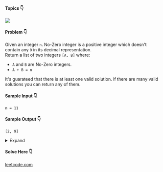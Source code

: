 #### Topics :point_down:
![](https://img.shields.io/badge/-math-wheat)

#### Problem :point_down:
Given an integer `n`. No-Zero integer is a positive integer which doesn't contain any `0` in its decimal representation.  
Return a list of two integers `[A, B]` where:
- `A` and `B` are No-Zero integers.
- `A + B = n`

It's guarateed that there is at least one valid solution. If there are many valid solutions you can return any of them.
#### Sample Input :point_down:
```
n = 11
```
#### Sample Output :point_down:
```
[2, 9]
```
<details>
<summary>Expand</summary>

#### Python :point_down:
```py
def solve(n):
    a, b = 1, n-1
    while ('0' in str(a)) or ('0' in str(b)):
        a += 1
        b -= 1

    return [a, b]
```
#### Time Complexity :point_down:
```
O(n)
```
#### Space Complexity :point_down:
```
O(1)
```
</details>

#### Solve Here :point_down:
[leetcode.com](https://leetcode.com/problems/convert-integer-to-the-sum-of-two-no-zero-integers/)
